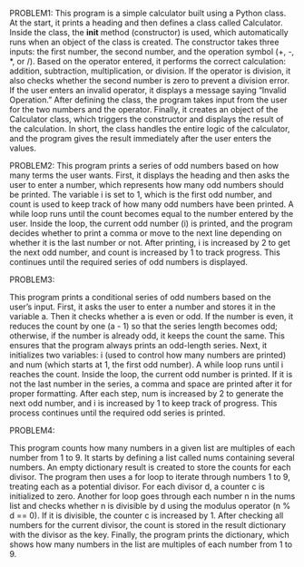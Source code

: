 PROBLEM1:
This program is a simple calculator built using a Python class. At the start, it prints a heading and then defines a class called Calculator. Inside the class, the __init__ method (constructor) is used, which automatically runs when an object of the class is created. The constructor takes three inputs: the first number, the second number, and the operation symbol (+, -, *, or /). Based on the operator entered, it performs the correct calculation: addition, subtraction, multiplication, or division. If the operator is division, it also checks whether the second number is zero to prevent a division error. If the user enters an invalid operator, it displays a message saying “Invalid Operation.” After defining the class, the program takes input from the user for the two numbers and the operator. Finally, it creates an object of the Calculator class, which triggers the constructor and displays the result of the calculation. In short, the class handles the entire logic of the calculator, and the program gives the result immediately after the user enters the values.

PROBLEM2:
This program prints a series of odd numbers based on how many terms the user wants. First, it displays the heading and then asks the user to enter a number, which represents how many odd numbers should be printed. The variable i is set to 1, which is the first odd number, and count is used to keep track of how many odd numbers have been printed. A while loop runs until the count becomes equal to the number entered by the user. Inside the loop, the current odd number (i) is printed, and the program decides whether to print a comma or move to the next line depending on whether it is the last number or not. After printing, i is increased by 2 to get the next odd number, and count is increased by 1 to track progress. This continues until the required series of odd numbers is displayed.

PROBLEM3:

This program prints a conditional series of odd numbers based on the user’s input. First, it asks the user to enter a number and stores it in the variable a. Then it checks whether a is even or odd. If the number is even, it reduces the count by one (a - 1) so that the series length becomes odd; otherwise, if the number is already odd, it keeps the count the same. This ensures that the program always prints an odd-length series. Next, it initializes two variables: i (used to control how many numbers are printed) and num (which starts at 1, the first odd number). A while loop runs until i reaches the count. Inside the loop, the current odd number is printed. If it is not the last number in the series, a comma and space are printed after it for proper formatting. After each step, num is increased by 2 to generate the next odd number, and i is increased by 1 to keep track of progress. This process continues until the required odd series is printed.

PROBLEM4:

This program counts how many numbers in a given list are multiples of each number from 1 to 9. It starts by defining a list called nums containing several numbers. An empty dictionary result is created to store the counts for each divisor. The program then uses a for loop to iterate through numbers 1 to 9, treating each as a potential divisor. For each divisor d, a counter c is initialized to zero. Another for loop goes through each number n in the nums list and checks whether n is divisible by d using the modulus operator (n % d == 0). If it is divisible, the counter c is increased by 1. After checking all numbers for the current divisor, the count is stored in the result dictionary with the divisor as the key. Finally, the program prints the dictionary, which shows how many numbers in the list are multiples of each number from 1 to 9.
